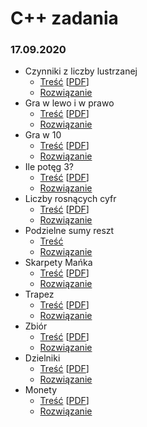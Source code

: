 # C++ zadania
### 17.09.2020
* Czynniki z liczby lustrzanej
  * [Treść](17.09.2020/Czynniki_z_liczby_lustrzanej/cpl.md) \[[PDF](17.09.2020/Czynniki_z_liczby_lustrzanej/cpl.pdf)\]
  * [Rozwiązanie](17.09.2020/Czynniki_z_liczby_lustrzanej/cpl.cpp)
* Gra w lewo i w prawo
  * [Treść](17.09.2020/Gra_w_lewo_i_w_prawo/glp.md) \[[PDF](17.09.2020/Gra_w_lewo_i_w_prawo/glp.pdf)\]
  * [Rozwiązanie](17.09.2020/Gra_w_lewo_i_w_prawo/glp.cpp)
* Gra w 10
  * [Treść](17.09.2020/Gra_w_10/gwd.md) \[[PDF](17.09.2020/Gra_w_10/gwd.pdf)\]
  * [Rozwiązanie](17.09.2020/Gra_w_10/gwd.cpp)
* Ile potęg 3?
  * [Treść](17.09.2020/Ile_potęg_3/ilt.md) \[[PDF](17.09.2020/Ile_potęg_3/ilt.pdf)\]
  * [Rozwiązanie](17.09.2020/Ile_potęg_3/ilt.cpp)
* Liczby rosnących cyfr
  * [Treść](17.09.2020/Liczby_rosnących_cyfr/lrc.md) \[[PDF](17.09.2020/Liczby_rosnących_cyfr/lrc.pdf)\]
  * [Rozwiązanie](17.09.2020/Liczby_rosnących_cyfr/lrc.cpp)
* Podzielne sumy reszt
  * [Treść](17.09.2020/Podzielne_sumy_reszt/psr.md)
  * [Rozwiązanie](17.09.2020/Podzielne_sumy_reszt/psr.cpp)
* Skarpety Mańka
  * [Treść](17.09.2020/Skarpety_Mańka/sma.md) \[[PDF](17.09.2020/Skarpety_Mańka/sma.pdf)\]
  * [Rozwiązanie](17.09.2020/Skarpety_Mańka/sma.cpp)
* Trapez
  * [Treść](17.09.2020/Trapez/tra.md) \[[PDF](17.09.2020/Trapez/tra.pdf)\]
  * [Rozwiązanie](17.09.2020/Trapez/tra.cpp)
* Zbiór
  * [Treść](17.09.2020/Zbiór/zbi.md) \[[PDF](17.09.2020/Zbiór/zbi.pdf)\]
  * [Rozwiązanie](17.09.2020/Zbiór/zbi.cpp)
* Dzielniki
  * [Treść](17.09.2020/Dzielniki/dzie.md) \[[PDF](17.09.2020/Dzielniki/dzie.pdf)\]
  * [Rozwiązanie](17.09.2020/Dzielniki/dzie.cpp)
* Monety
  * [Treść](17.09.2020/Monety/mon.md) \[[PDF](17.09.2020/Monety/mon.pdf)\]
  * [Rozwiązanie](17.09.2020/Monety/mon.cpp)
